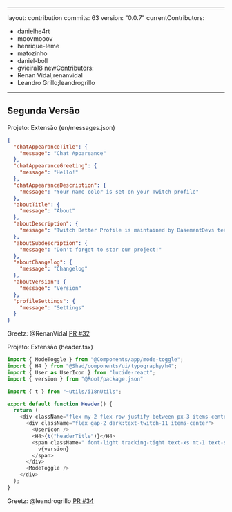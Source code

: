 

---
layout: contribution
commits: 63
version: "0.0.7"
currentContributors:
- danielhe4rt
- moovmooov
- henrique-leme
- matozinho
- daniel-boll
- gvieira18
newContributors:
- Renan Vidal;renanvidal
- Leandro Grillo;leandrogrillo
---

## Segunda Versão

<div v-if="$clicks == 0">

Projeto: Extensão (en/messages.json)

```json {*}{maxHeight:'300px'}
{
  "chatAppearanceTitle": {
    "message": "Chat Appareance"
  },
  "chatAppearanceGreeting": {
    "message": "Hello!"
  },
  "chatAppearanceDescription": {
    "message": "Your name color is set on your Twitch profile"
  },
  "aboutTitle": {
    "message": "About"
  },
  "aboutDescription": {
    "message": "Twitch Better Profile is maintained by BasementDevs team and it's totally open source."
  },
  "aboutSubdescription": {
    "message": "Don't forget to star our project!"
  },
  "aboutChangelog": {
    "message": "Changelog"
  },
  "aboutVersion": {
    "message": "Version"
  },
  "profileSettings": {
    "message": "Settings"
  }
}
```

Greetz: @RenanVidal [PR #32](#)

</div>

<v-click>
<span></span>
</v-click>

<div v-if="$clicks == 1">

Projeto: Extensão (header.tsx)

```js {4,15}{maxHeight:'300px'}
import { ModeToggle } from "@Components/app/mode-toggle";
import { H4 } from "@Shad/components/ui/typography/h4";
import { User as UserIcon } from "lucide-react";
import { version } from "@Root/package.json"

import { t } from "~utils/i18nUtils";

export default function Header() {
  return (
    <div className="flex my-2 flex-row justify-between px-3 items-center">
      <div className="flex gap-2 dark:text-twitch-11 items-center">
        <UserIcon />
        <H4>{t("headerTitle")}</H4>
        <span className=" font-light tracking-tight text-xs mt-1 text-slate-100">
          v{version}
        </span>
      </div>
      <ModeToggle />
    </div>
  );
}
```

Greetz: @leandrogrillo [PR #34](#)

</div>

